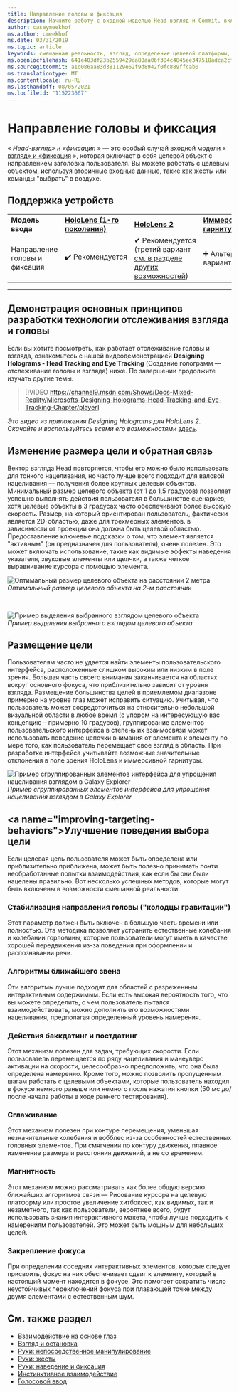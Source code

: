```yaml
---
title: Направление головы и фиксация
description: Начните работу с входной моделью Head-взгляд и Commit, включая целевые размеры, размещение и стабилизации.
author: caseymeekhof
ms.author: cmeekhof
ms.date: 03/31/2019
ms.topic: article
keywords: смешанная реальность, взгляд, определение целевой платформы, взаимодействие, проектирование, гарнитура смешанной реальности, гарнитура windows mixed reality, гарнитура виртуальной реальности, HoloLens, мртк, смешанная реальность набор средств, цель, фокус, сглаживание
ms.openlocfilehash: 641e403df23b2559429ca80aa06f384c4845ee347518adca2cfde1b3dbe874dd
ms.sourcegitcommit: a1c086aa83d381129e62f9d8942f0fc889ffcab0
ms.translationtype: MT
ms.contentlocale: ru-RU
ms.lasthandoff: 08/05/2021
ms.locfileid: "115223667"
---
```

# <a name="head-gaze-and-commit"></a>Направление головы и фиксация

« _Head-взгляд» и «фиксация_ » — это особый случай входной модели « [взгляд» и «фиксация](gaze-and-commit.md) », которая включает в себя целевой объект с направлением заголовка пользователя. Вы можете работать с целевым объектом, используя вторичные входные данные, такие как жесты или команды "выбрать" в воздухе. 

## <a name="device-support"></a>Поддержка устройств

<table>
    <colgroup>
    <col width="25%" />
    <col width="25%" />
    <col width="25%" />
    <col width="25%" />
    </colgroup>
    <tr>
        <td><strong>Модель ввода</strong></td>
        <td><a href="/hololens/hololens1-hardware"><strong>HoloLens (1-го поколения)</strong></a></td>
        <td><a href="https://docs.microsoft.com/hololens/hololens2-hardware"><strong>HoloLens 2</strong></td>
        <td><a href="../discover/immersive-headset-hardware-details.md"><strong>Иммерсивные гарнитуры</strong></a></td>
    </tr>
     <tr>
        <td>Направление головы и фиксация</td>
        <td>✔️ Рекомендуется</td>
        <td>✔ Рекомендуется (третий вариант <a href="interaction-fundamentals.md">см. в разделе других возможностей</a>)</td>
        <td>➕ Альтернативный вариант</td>
    </tr>
</table>

---

## <a name="head-and-eye-tracking-design-concepts-demo"></a>Демонстрация основных принципов разработки технологии отслеживания взгляда и головы

Если вы хотите посмотреть, как работает отслеживание головы и взгляда, ознакомьтесь с нашей видеодемонстрацией **Designing Holograms - Head Tracking and Eye Tracking** (Создание голограмм — отслеживание головы и взгляда) ниже. По завершении продолжите изучать другие темы.

> [!VIDEO https://channel9.msdn.com/Shows/Docs-Mixed-Reality/Microsofts-Designing-Holograms-Head-Tracking-and-Eye-Tracking-Chapter/player]

*Это видео из приложения Designing Holograms для HoloLens 2. Скачайте и воспользуйтесь всеми его возможностями [здесь](https://aka.ms/dhapp).*

## <a name="target-sizing-and-feedback"></a>Изменение размера цели и обратная связь

Вектор взгляда Head повторяется, чтобы его можно было использовать для тонкого нацеливания, но часто лучше всего подходит для валовой нацеливания — получения более крупных целевых объектов. Минимальный размер целевого объекта (от 1 до 1,5 градусов) позволяет успешно выполнять действия пользователя в большинстве сценариев, хотя целевые объекты в 3 градусах часто обеспечивают более высокую скорость. Размер, на который ориентирован пользователь, фактически является 2D-областью, даже для трехмерных элементов. в зависимости от проекции она должна быть целевой областью. Предоставление ключевые подсказки о том, что элемент является "активным" (он предназначен для пользователя), очень полезен. Это может включать использование, такие как видимые эффекты наведения указателя, звуковые элементы или щелчки, а также четкое выравнивание курсора с помощью элемента.

![Оптимальный размер целевого объекта на расстоянии 2 метра](images/gazetargeting-size-1000px.jpg)<br>
*Оптимальный размер целевого объекта на 2-м расстоянии*

<br>

![Пример выделения выбранного взглядом целевого объекта](images/gazetargeting-highlighting-940px.jpg)<br>
*Пример выделения выбранного взглядом целевого объекта*

## <a name="target-placement"></a>Размещение цели

Пользователям часто не удается найти элементы пользовательского интерфейса, расположенные слишком высоким или низким в поле зрения. Большая часть своего внимания заканчивается на областях вокруг основного фокуса, что приблизительно зависит от уровня взгляда. Размещение большинства целей в приемлемом диапазоне примерно на уровне глаз может исправить ситуацию. Учитывая, что пользователь может сосредоточиться на относительно небольшой визуальной области в любое время (с упором на интересующую вас концепцию – примерно 10 градусов), группирование элементов пользовательского интерфейса в степень их взаимосвязи может использовать поведение цепочки внимания от элемента к элементу по мере того, как пользователь перемещает свое взгляд в область. При разработке интерфейса учитывайте возможные значительные отклонения в поле зрения HoloLens и иммерсивной гарнитуры.

![Пример сгруппированных элементов интерфейса для упрощения нацеливания взглядом в Galaxy Explorer](images/gazetargeting-grouping-1000px.jpg)<br>
*Пример сгруппированных элементов интерфейса для упрощения нацеливания взглядом в Galaxy Explorer*

## <a name="improving-targeting-behaviors&quot;></a>Улучшение поведения выбора цели

Если целевая цель пользователя может быть определена или приблизительно приближена, может быть полезно принимать почти необработанные попытки взаимодействия, как если бы они были нацелены правильно. Вот несколько успешных методов, которые могут быть включены в возможности смешанной реальности:

### <a name=&quot;head-gaze-stabilization-gravity-wells&quot;></a>Стабилизация направления головы (&quot;колодцы гравитации")

Этот параметр должен быть включен в большую часть времени или полностью. Эта методика позволяет устранить естественные колебания и колебании горловины, которые пользователи могут иметь в качестве хорошей передвижения из-за поведения при оформлении и распознавании речи.

### <a name="closest-link-algorithms"></a>Алгоритмы ближайшего звена

Эти алгоритмы лучше подходят для областей с разреженным интерактивным содержимым. Если есть высокая вероятность того, что вы можете определить, с чем пользователь пытался взаимодействовать, можно дополнить его возможностями нацеливания, предполагая определенный уровень намерения.

### <a name="backdating-and-postdating-actions"></a>Действия баккдатинг и постдатинг

Этот механизм полезен для задач, требующих скорости. Если пользователь перемещается по ряду нацеливания и манеуверс активации на скорости, целесообразно предположить, что она была определена намеренно. Кроме того, можно позволить пропущенным шагам работать с целевыми объектами, которые пользователь находил в фокусе немного раньше или немного после нажатия кнопки (50 мс до/после начала работы в ходе раннего тестирования).

### <a name="smoothing"></a>Сглаживание

Этот механизм полезен при контуре перемещения, уменьшая незначительные колебания и вобблес из-за особенностей естественных головных элементов. При смягчении по контуру движения, плавное изменение размера и расстояния движений, а не со временем.

### <a name="magnetism"></a>Магнитность

Этот механизм можно рассматривать как более общую версию ближайших алгоритмов связи — Рисование курсора на целевую платформу или простое увеличение хитбоксес, как видимых, так и незаметного, так как пользователи, вероятнее всего, будут использовать знания интерактивного макета, чтобы лучше подходить к намерениям пользователей. Это может быть мощным для небольших целей.

### <a name="focus-stickiness"></a>Закрепление фокуса

При определении соседних интерактивных элементов, которые следует присвоить, фокус на них обеспечивает сдвиг к элементу, который в настоящий момент находится в фокусе. Это помогает сократить число неустойчивых переключений фокуса при плавающей точке между двумя элементами с естественным шум.

## <a name="see-also"></a>См. также раздел

* [Взаимодействие на основе глаз](eye-gaze-interaction.md)
* [Взгляд и остановка](gaze-and-dwell.md)
* [Руки: непосредственное манипулирование](direct-manipulation.md)
* [Руки: жесты](gaze-and-commit.md#composite-gestures)
* [Руки: наведение и фиксация](point-and-commit.md)
* [Инстинктивное взаимодействие](interaction-fundamentals.md)
* [Голосовой ввод](voice-input.md)